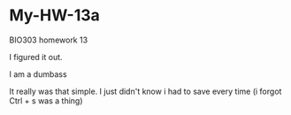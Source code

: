 # My-HW-13a
BIO303 homework 13

I figured it out. 

I am a dumbass 

It really was that simple. I just didn't know i had to save every time (i forgot Ctrl + s was a thing)